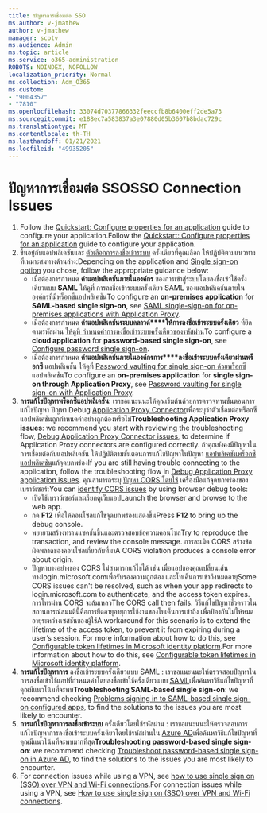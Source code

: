 ```yaml
---
title: ปัญหาการเชื่อมต่อ SSO
ms.author: v-jmathew
author: v-jmathew
manager: scotv
ms.audience: Admin
ms.topic: article
ms.service: o365-administration
ROBOTS: NOINDEX, NOFOLLOW
localization_priority: Normal
ms.collection: Adm_O365
ms.custom:
- "9004357"
- "7810"
ms.openlocfilehash: 33074d70377866332feeccfb8b6400eff2de5a73
ms.sourcegitcommit: e188ec7a583837a3e07880d05b3607b8bdac729c
ms.translationtype: MT
ms.contentlocale: th-TH
ms.lasthandoff: 01/21/2021
ms.locfileid: "49935205"
---
```

# <a name="sso-connection-issues"></a><span data-ttu-id="6de91-102">ปัญหาการเชื่อมต่อ SSO</span><span class="sxs-lookup"><span data-stu-id="6de91-102">SSO Connection Issues</span></span>

1. <span data-ttu-id="6de91-103">Follow the [Quickstart: Configure properties for an application](https://docs.microsoft.com/azure/active-directory/manage-apps/add-application-portal-configure) guide to configure your application.</span><span class="sxs-lookup"><span data-stu-id="6de91-103">Follow the [Quickstart: Configure properties for an application](https://docs.microsoft.com/azure/active-directory/manage-apps/add-application-portal-configure) guide to configure your application.</span></span>
2. <span data-ttu-id="6de91-104">ขึ้นอยู่กับแอปพลิเคชันและ [ตัวเลือกการลงชื่อเข้าระบบ](https://docs.microsoft.com/azure/active-directory/manage-apps/sso-options) ครั้งเดียวที่คุณเลือก ให้ปฏิบัติตามแนวทางที่เหมาะสมทางด้านล่าง:</span><span class="sxs-lookup"><span data-stu-id="6de91-104">Depending on the application and [Single sign-on option](https://docs.microsoft.com/azure/active-directory/manage-apps/sso-options) you chose, follow the appropriate guidance below:</span></span>
    - <span data-ttu-id="6de91-105">เมื่อต้องการกําหนด **ค่าแอปพลิเคชันภายในองค์กร** ของการเข้าสู่ระบบโดยลงชื่อเข้าใช้ครั้งเดียวแบบ **SAML** ให้ดูที่ การลงชื่อเข้าระบบครั้งเดียว SAML ของแอปพลิเคชันภายใน [องค์กรที่มีพร็อกซี](https://docs.microsoft.com/azure/active-directory/manage-apps/application-proxy-configure-single-sign-on-on-premises-apps)แอปพลิเคชัน</span><span class="sxs-lookup"><span data-stu-id="6de91-105">To configure an **on-premises application** for **SAML-based single sign-on**, see [SAML single-sign-on for on-premises applications with Application Proxy](https://docs.microsoft.com/azure/active-directory/manage-apps/application-proxy-configure-single-sign-on-on-premises-apps).</span></span>
    - <span data-ttu-id="6de91-106">เมื่อต้องการกําหนด **ค่าแอปพลิเคชันระบบคลาวด์\*\*\*\*ให้การลงชื่อเข้าระบบครั้งเดียว** ที่ยึดตามรหัสผ่าน [ให้ดูที่ กําหนดค่าการลงชื่อเข้าระบบครั้งเดียวของรหัสผ่าน](https://docs.microsoft.com/azure/active-directory/manage-apps/configure-password-single-sign-on-non-gallery-applications)</span><span class="sxs-lookup"><span data-stu-id="6de91-106">To configure a **cloud application** for **password-based single sign-on**, see  [Configure password single sign-on](https://docs.microsoft.com/azure/active-directory/manage-apps/configure-password-single-sign-on-non-gallery-applications).</span></span>
    - <span data-ttu-id="6de91-107">เมื่อต้องการกําหนด **ค่าแอปพลิเคชันภายในองค์กรการ\*\*\*\*ลงชื่อเข้าระบบครั้งเดียวผ่านพร็อกซี** แอปพลิเคชัน ให้ดูที่ [Password vaulting for single sign-on ด้วยพร็อกซี](https://docs.microsoft.com/azure/active-directory/manage-apps/application-proxy-configure-single-sign-on-password-vaulting)แอปพลิเคชัน</span><span class="sxs-lookup"><span data-stu-id="6de91-107">To configure an **on-premises application** for **single sign-on through Application Proxy**, see [Password vaulting for single sign-on with Application Proxy](https://docs.microsoft.com/azure/active-directory/manage-apps/application-proxy-configure-single-sign-on-password-vaulting).</span></span>
3. <span data-ttu-id="6de91-108">**การแก้ไขปัญหาพร็อกซีแอปพลิเคชัน**: เราขอแนะนนะให้คุณเริ่มต้นด้วยการตรวจทานขั้นตอนการแก้ไขปัญหา ปัญหา Debug [Application Proxy Connector](https://docs.microsoft.com/azure/active-directory/manage-apps/application-proxy-debug-connectors)เพื่อระบุว่าตัวเชื่อมต่อพร็อกซีแอปพลิเคชันถูกกําหนดค่าอย่างถูกต้องหรือไม่</span><span class="sxs-lookup"><span data-stu-id="6de91-108">**Troubleshooting Application Proxy issues**: we recommend you start with reviewing the troubleshooting flow, [Debug Application Proxy Connector issues](https://docs.microsoft.com/azure/active-directory/manage-apps/application-proxy-debug-connectors), to determine if Application Proxy connectors are configured correctly.</span></span> <span data-ttu-id="6de91-109">ถ้าคุณยังคงมีปัญหาในการเชื่อมต่อกับแอปพลิเคชัน ให้ปฏิบัติตามขั้นตอนการแก้ไขปัญหาในปัญหา [แอปพลิเคชันพร็อกซีแอปพลิเคชัน](https://docs.microsoft.com/azure/active-directory/manage-apps/application-proxy-debug-apps)แก้จุดบกพร่อง</span><span class="sxs-lookup"><span data-stu-id="6de91-109">If you are still having trouble connecting to the application, follow the troubleshooting flow in [Debug Application Proxy application issues](https://docs.microsoft.com/azure/active-directory/manage-apps/application-proxy-debug-apps).</span></span> <span data-ttu-id="6de91-110">คุณสามารถระบุ [ปัญหา CORS โดยใช้](https://docs.microsoft.com/azure/active-directory/manage-apps/application-proxy-understand-cors-issues#understand-and-identify-cors-issues) เครื่องมือแก้จุดบกพร่องของเบราว์เซอร์:</span><span class="sxs-lookup"><span data-stu-id="6de91-110">You can [identify CORS issues](https://docs.microsoft.com/azure/active-directory/manage-apps/application-proxy-understand-cors-issues#understand-and-identify-cors-issues) by using browser debug tools:</span></span>
    - <span data-ttu-id="6de91-111">เปิดใช้เบราว์เซอร์และเรียกดูเว็บแอป</span><span class="sxs-lookup"><span data-stu-id="6de91-111">Launch the browser and browse to the web app.</span></span>
    - <span data-ttu-id="6de91-112">กด **F12** เพื่อให้คอนโซลแก้ไขจุดบกพร่องแสดงขึ้น</span><span class="sxs-lookup"><span data-stu-id="6de91-112">Press **F12** to bring up the debug console.</span></span>
    - <span data-ttu-id="6de91-113">พยายามสร้างทรานแซคชันขึ้นและตรวจสอบข้อความคอนโซล</span><span class="sxs-lookup"><span data-stu-id="6de91-113">Try to reproduce the transaction, and review the console message.</span></span> <span data-ttu-id="6de91-114">การละเมิด CORS สร้างข้อผิดพลาดของคอนโซลเกี่ยวกับที่มา</span><span class="sxs-lookup"><span data-stu-id="6de91-114">A CORS violation produces a console error about origin.</span></span>
    - <span data-ttu-id="6de91-115">ปัญหาบางอย่างของ CORS ไม่สามารถแก้ไขได้ เช่น เมื่อแอปของคุณเปลี่ยนเส้นทางlogin.microsoft.comเพื่อรับรองความถูกต้อง และโทเค็นการเข้าถึงหมดอายุ</span><span class="sxs-lookup"><span data-stu-id="6de91-115">Some CORS issues can't be resolved, such as when your app redirects to login.microsoft.com to authenticate, and the access token expires.</span></span> <span data-ttu-id="6de91-116">การโทรผ่าน CORS จะล้มเหลว</span><span class="sxs-lookup"><span data-stu-id="6de91-116">The CORS call then fails.</span></span> <span data-ttu-id="6de91-117">วิธีแก้ไขปัญหาชั่วคราวในสถานการณ์สมมตินี้คือการยืดอายุอายุการใช้งานของโทเค็นการเข้าถึง เพื่อป้องกันไม่ให้หมดอายุระหว่างเซสชันของผู้ใช้</span><span class="sxs-lookup"><span data-stu-id="6de91-117">A workaround for this scenario is to extend the lifetime of the access token, to prevent it from expiring during a user’s session.</span></span> <span data-ttu-id="6de91-118">For more information about how to do this, see [Configurable token lifetimes in Microsoft identity platform](https://docs.microsoft.com/azure/active-directory/develop/active-directory-configurable-token-lifetimes).</span><span class="sxs-lookup"><span data-stu-id="6de91-118">For more information about how to do this, see [Configurable token lifetimes in Microsoft identity platform](https://docs.microsoft.com/azure/active-directory/develop/active-directory-configurable-token-lifetimes).</span></span>
4. <span data-ttu-id="6de91-119">**การแก้ไขปัญหาการ** ลงชื่อเข้าระบบครั้งเดียวแบบ SAML : เราขอแนะนนะให้ตรวจสอบปัญหาในการลงชื่อเข้าใช้แอปที่กําหนดค่าโดยลงชื่อเข้าใช้ครั้งเดียวแบบ [SAML](https://docs.microsoft.com/azure/active-directory/manage-apps/application-sign-in-problem-federated-sso-gallery)เพื่อค้นหาวิธีแก้ไขปัญหาที่คุณมีแนวโน้มที่จะพบ</span><span class="sxs-lookup"><span data-stu-id="6de91-119">**Troubleshooting SAML-based single sign-on**: we recommend checking [Problems signing in to SAML-based single sign-on configured apps](https://docs.microsoft.com/azure/active-directory/manage-apps/application-sign-in-problem-federated-sso-gallery), to find the solutions to the issues you are most likely to encounter.</span></span>
5. <span data-ttu-id="6de91-120">**การแก้ไขปัญหาการลงชื่อเข้าระบบ** ครั้งเดียวโดยใช้รหัสผ่าน : เราขอแนะนนะให้ตรวจสอบการแก้ไขปัญหาการลงชื่อเข้าระบบครั้งเดียวโดยใช้รหัสผ่านใน [Azure AD](https://docs.microsoft.com/azure/active-directory/manage-apps/troubleshoot-password-based-sso)เพื่อค้นหาวิธีแก้ไขปัญหาที่คุณมีแนวโน้มที่จะพบมากที่สุด</span><span class="sxs-lookup"><span data-stu-id="6de91-120">**Troubleshooting password-based single sign-on**: we recommend checking [Troubleshoot password-based single sign-on in Azure AD](https://docs.microsoft.com/azure/active-directory/manage-apps/troubleshoot-password-based-sso), to find the solutions to the issues you are most likely to encounter.</span></span>
6. <span data-ttu-id="6de91-121">For connection issues while using a VPN, see [how to use single sign on (SSO) over VPN and Wi-Fi connections](https://docs.microsoft.com/windows/security/identity-protection/vpn/how-to-use-single-sign-on-sso-over-vpn-and-wi-fi-connections).</span><span class="sxs-lookup"><span data-stu-id="6de91-121">For connection issues while using a VPN, see [How to use single sign on (SSO) over VPN and Wi-Fi connections](https://docs.microsoft.com/windows/security/identity-protection/vpn/how-to-use-single-sign-on-sso-over-vpn-and-wi-fi-connections).</span></span>
